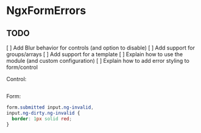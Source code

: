 # NgxFormErrors

## TODO

[ ] Add Blur behavior for controls (and option to disable)
[ ] Add support for groups/arrays
[ ] Add support for a template
[ ] Explain how to use the module (and custom configuration)
[ ] Explain how to add error styling to form/control

Control:

```typescript
```

Form:

```css
form.submitted input.ng-invalid,
input.ng-dirty.ng-invalid {
  border: 1px solid red;
}
```
